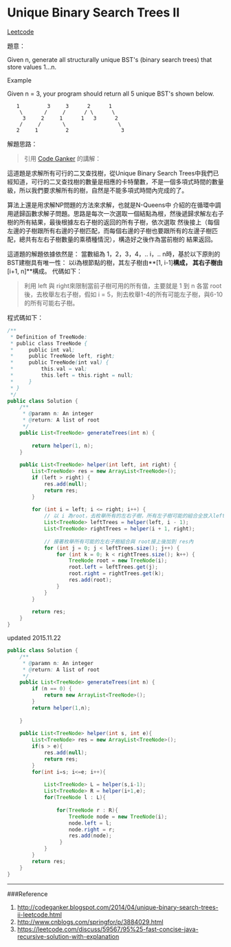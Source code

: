 # Unique Binary Search Trees II

[Leetcode](http://www.lintcode.com/en/problem/unique-binary-search-trees-ii/)

題意：

Given n, generate all structurally unique BST's (binary search trees) that store values 1...n.


Example

Given n = 3, your program should return all 5 unique BST's shown below.
```
   1         3     3      2      1
    \       /     /      / \      \
     3     2     1      1   3      2
    /     /       \                 \
   2     1         2                 3
```

解題思路：

>引用 [Code Ganker](http://codeganker.blogspot.com/2014/04/unique-binary-search-trees-ii-leetcode.html) 的講解：

這道題是求解所有可行的二叉查找樹，從Unique Binary Search Trees中我們已經知道，可行的二叉查找樹的數量是相應的卡特蘭數，不是一個多項式時間的數量級，所以我們要求解所有的樹，自然是不能多項式時間內完成的了。

算法上還是用求解NP問題的方法來求解，也就是N-Queens中
介紹的在循環中調用遞歸函數求解子問題。思路是每次一次選取一個結點為根，然後遞歸求解左右子樹的所有結果，最後根據左右子樹的返回的所有子樹，依次選取
然後接上（每個左邊的子樹跟所有右邊的子樹匹配，而每個右邊的子樹也要跟所有的左邊子樹匹配，總共有左右子樹數量的乘積種情況），構造好之後作為當前樹的
結果返回。

這道題的解題依據依然是：
當數組為 1，2，3，4，.. i，.. n時，基於以下原則的BST建樹具有唯一性：
以i為根節點的樹，其左子樹由**[1, i-1]**構成， 其右子樹由**[i+1, n]**構成。 
代碼如下：

> 利用 left 與 right來限制當前子樹可用的所有值，主要就是 1 到 n 各當 root後，去枚舉左右子樹，假如 i = 5，則去枚舉1-4的所有可能左子樹，與6-10 的所有可能右子樹。

程式碼如下：

```java
/**
 * Definition of TreeNode:
 * public class TreeNode {
 *     public int val;
 *     public TreeNode left, right;
 *     public TreeNode(int val) {
 *         this.val = val;
 *         this.left = this.right = null;
 *     }
 * }
 */
public class Solution {
    /**
     * @paramn n: An integer
     * @return: A list of root
     */
    public List<TreeNode> generateTrees(int n) {
        
        return helper(1, n);
    }
    
    public List<TreeNode> helper(int left, int right) {
        List<TreeNode> res = new ArrayList<TreeNode>();
        if (left > right) {
            res.add(null);
            return res;
        }
        
        for (int i = left; i <= right; i++) {
            // 以 i 為root，去枚舉所有的左右子樹，所有左子樹可能的組合全放入left，右子樹則放到right
            List<TreeNode> leftTrees = helper(left, i - 1);
            List<TreeNode> rightTrees = helper(i + 1, right);
            
            // 接著枚舉所有可能的左右子樹組合與 root接上後加到 res內
            for (int j = 0; j < leftTrees.size(); j++) {
                for (int k = 0; k < rightTrees.size(); k++) {
                    TreeNode root = new TreeNode(i);
                    root.left = leftTrees.get(j);
                    root.right = rightTrees.get(k);
                    res.add(root);
                }
            }
        }
        
        return res;
    }
}

```

updated 2015.11.22

```java
public class Solution {
    /**
     * @paramn n: An integer
     * @return: A list of root
     */
    public List<TreeNode> generateTrees(int n) {
        if (n == 0) {
            return new ArrayList<TreeNode>();
        }
        return helper(1,n);
    
    }
    
    public List<TreeNode> helper(int s, int e){
        List<TreeNode> res = new ArrayList<TreeNode>(); 
        if(s > e){
            res.add(null);
            return res;
        }
        for(int i=s; i<=e; i++){
    
            List<TreeNode> L = helper(s,i-1);
            List<TreeNode> R = helper(i+1,e);
            for(TreeNode l : L){
    
                for(TreeNode r : R){
                    TreeNode node = new TreeNode(i);
                    node.left = l;
                    node.right = r;
                    res.add(node);
                 }
            }
        }
        return res;
    }
}
```


---
###Reference
1. http://codeganker.blogspot.com/2014/04/unique-binary-search-trees-ii-leetcode.html
2. http://www.cnblogs.com/springfor/p/3884029.html
3. https://leetcode.com/discuss/59567/95%25-fast-concise-java-recursive-solution-with-explanation
